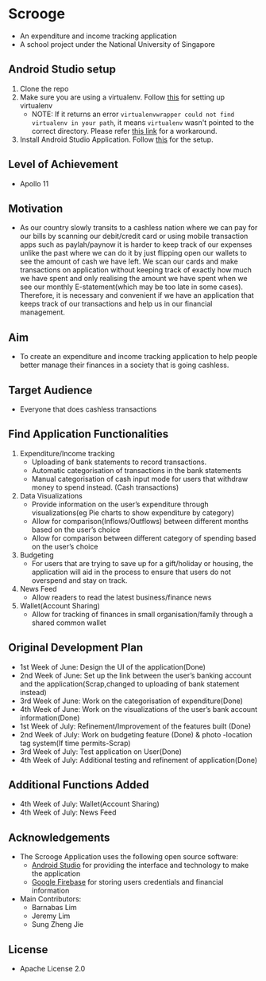 # Scrooge 
* An expenditure and income tracking application 
* A school project under the National University of Singapore

## Android Studio setup

1. Clone the repo
2. Make sure you are using a virtualenv. Follow [this](http://virtualenvwrapper.readthedocs.io/en/latest/install.html) for setting up virtualenv
	* NOTE: If it returns an error `virtualenvwrapper could not find virtualenv in your path`, it means `virtualenv` wasn't pointed to the correct directory. Please refer [this link](https://stackoverflow.com/questions/31274642/error-virtualenvwrapper-could-not-find-virtualenv-in-your-path) for a workaround.
3. Install Android Studio Application. Follow [this](https://developer.android.com/studio/) for the setup.

## Level of Achievement
* Apollo 11

## Motivation
* As our country slowly transits to a cashless nation where we can pay for our bills by scanning our debit/credit card or using mobile transaction apps such as paylah/paynow it is harder to keep track of our expenses unlike the past where we can do it by just flipping open our wallets to see the amount of cash we have left. We scan our cards and make transactions on application without keeping track of exactly how much we have spent and only realising the amount we have spent when we see our monthly E-statement(which may be too late in some cases). Therefore, it is necessary and convenient if we have an application that keeps track of our transactions and help us in our financial management.

## Aim
* To create an expenditure and income tracking application to help people better manage their finances in a society that is going cashless.

## Target Audience
* Everyone that does cashless transactions

## Find Application Functionalities
1. Expenditure/Income tracking
	* Uploading of bank statements to record transactions.
	* Automatic categorisation of transactions in the bank statements
	* Manual categorisation of cash input mode for users that withdraw money to spend instead. (Cash transactions) 
2. Data Visualizations
	* Provide information on the user’s expenditure through visualizations(eg Pie charts to show expenditure by category)
	* Allow for comparison(Inflows/Outflows) between different months based on the user’s choice
	* Allow for comparison between different category of spending based on the user’s choice
3. Budgeting
	* For users that are trying to save up for a gift/holiday or housing, the application will aid in the process to ensure that users do not overspend and stay on track.
4. News Feed
	* Allow readers to read the latest business/finance news
5. Wallet(Account Sharing)		
	* Allow for tracking of finances in small organisation/family through a shared common wallet

## Original Development Plan
* 1st Week of June: Design the UI of the application(Done)
* 2nd Week of June: Set up the link between the user’s banking account and the application(Scrap,changed to uploading of bank statement instead)
* 3rd Week of June: Work on the categorisation of expenditure(Done)
* 4th Week of June: Work on the visualizations of the user’s bank account information(Done)
* 1st Week of July: Refinement/Improvement of the features built (Done)
* 2nd Week of July: Work on budgeting feature (Done) & photo -location tag system(If time permits-Scrap)
* 3rd Week of July: Test application on User(Done)
* 4th Week of July: Additional testing and refinement of application(Done)

## Additional Functions Added
* 4th Week of July: Wallet(Account Sharing) 
* 4th Week of July: News Feed

## Acknowledgements
* The Scrooge Application uses the following open source software:
	* [Android Studio](https://developer.android.com/studio/) for providing the interface and technology to make the application
	* [Google Firebase](https://firebase.google.com/) for storing users credentials and financial information
* Main Contributors:
	* Barnabas Lim
	* Jeremy Lim
	* Sung Zheng Jie

## License
* Apache License 2.0

